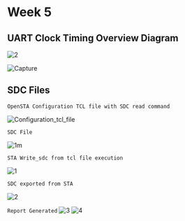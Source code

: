 # Week 5

## UART Clock Timing Overview Diagram

![2](https://github.com/user-attachments/assets/dbc27390-7ed2-4697-b8b7-a31c7ee1b149)

![Capture](https://github.com/user-attachments/assets/8d359229-b453-4535-84c9-abf442dc42f3)

## SDC Files

```OpenSTA Configuration TCL file with SDC read command```

![Configuration_tcl_file](https://github.com/user-attachments/assets/ec2e32fd-af7c-4c8f-951d-a0c47892250e)

```SDC File```

![1m](https://github.com/user-attachments/assets/241920a6-188a-4303-a66b-94834fedb467)

```STA Write_sdc from tcl file execution```

![1](https://github.com/user-attachments/assets/aa2e7506-b0ca-4b4f-911f-173f9d17c3ce)

```SDC exported from STA```

![2](https://github.com/user-attachments/assets/ba1386c9-fd23-4d7d-ab76-a7f9fa74e375)

```Report Generated```
![3](https://github.com/user-attachments/assets/69053d6b-fb27-4926-8f40-3225ba05361e)
![4](https://github.com/user-attachments/assets/bacfb465-11f1-4b59-b174-31d901d130c9)


